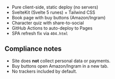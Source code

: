 - Pure client-side, static deploy (no servers)
- SvelteKit (Svelte 5 runes) + Tailwind CSS
- Book page with buy buttons (Amazon/Ingram)
- Character quiz with share-to-social
- GitHub Actions to auto-deploy to Pages
- SPA refresh fix via `404.html`
  
## Compliance notes

- Site does **not** collect personal data or payments.
- Buy buttons open Amazon/Ingram in a new tab.
- No trackers included by default.
